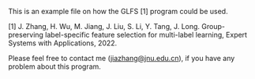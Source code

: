 This is an example file on how the GLFS [1] program could be used.

[1] J. Zhang, H. Wu, M. Jiang, J. Liu, S. Li, Y. Tang, J. Long. Group-preserving label-specific feature selection for multi-label learning, Expert Systems with Applications, 2022.

Please feel free to contact me (jiazhang@jnu.edu.cn), if you have any problem about this program.
